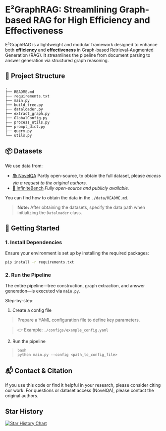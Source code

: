 # E²GraphRAG: Streamlining Graph-based RAG for High Efficiency and Effectiveness

E²GraphRAG is a lightweight and modular framework designed to enhance both **efficiency** and **effectiveness** in Graph-based Retrieval-Augmented Generation (RAG). It streamlines the pipeline from document parsing to answer generation via structured graph reasoning.

## 📁 Project Structure

```
.
├── README.md
├── requirements.txt
├── main.py
├── build_tree.py
├── dataloader.py
├── extract_graph.py
├── GlobalConfig.py
├── process_utils.py
├── prompt_dict.py
├── query.py
└── utils.py
```

## 📦 Datasets

We use data from:

- [📚 NovelQA](https://huggingface.co/datasets/NovelQA/NovelQA)
  Partly open-source, to obtain the full dataset, please *access via a request to the original authors.*
- [🔁 InfiniteBench](https://github.com/OpenBMB/InfiniteBench)
  *Fully open-source and publicly available.*

You can find how to obtain the data in the `./data/README.md`.

> **Note:** After obtaining the datasets, specify the data path when initializing the `Dataloader` class.

## 🚀 Getting Started

### 1. Install Dependencies

Ensure your environment is set up by installing the required packages:

```bash
pip install -r requirements.txt
```

### 2. Run the Pipeline

The entire pipeline—tree construction, graph extraction, and answer generation—is executed via `main.py`.

Step-by-step:

1. Create a config file

> Prepare a YAML configuration file to define key parameters.

> 👉 Example: `./configs/example_config.yaml`

2. Run the pipeline

> ```
> bash
> python main.py --config <path_to_config_file>
> ```

## 📬 Contact & Citation

If you use this code or find it helpful in your research, please consider citing our work. For questions or dataset access (NovelQA), please contact the original authors.

## Star History

[![Star History Chart](https://api.star-history.com/svg?repos=YiboZhao624/E-2GraphRAG&type=Date)](https://www.star-history.com/#YiboZhao624/E-2GraphRAG&Date)
